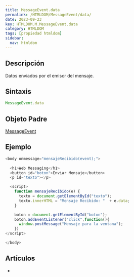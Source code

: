 ```yaml
---
title: MessageEvent.data
permalink: /HTMLDOM/MessageEvent/data/
date: 2023-09-23
key: HTMLDOM.M.MessageEvent.data
category: HTMLDOM
tags: [propiedad htmldom]
sidebar:
  nav: htmldom
---
```


## **Descripción**


Datos enviados por el emisor del mensaje.


## **Sintaxis**


```javascript
MessageEvent.data
```


## Objeto Padre


[MessageEvent](http://www.w3api.com/HTMLDOM/MessageEvent/)


## **Ejemplo**


```javascript
<body onmessage="mensajeRecibido(event);">
    
  <h1>Web Messaging</h1>
  <button id="boton">Enviar Mensaje</button>
  <p id="texto"></p>

  <script>
    function mensajeRecibido(e) {
      texto = document.getElementById("texto");
      texto.innerHTML = "Mensaje Recibido: "  + e.data;            
    }

    boton = document.getElementById("boton");
    boton.addEventListener("click",function(){
      window.postMessage("Mensaje para la ventana");
    })      
</script>

</body>
```


## **Artículos**

- 
